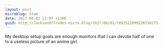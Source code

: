 ```yaml
---
layout: post
microblog: true
date: 2017-08-02 12:07 +1300
guid: http://JacksonOfTrades.micro.blog/2017/08/01/t892522099226550273.html
---
```

My desktop setup goals are enough monitors that I can devote half of one to a useless picture of an anime girl.
